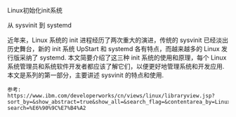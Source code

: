 Linux初始化init系统

从 sysvinit 到 systemd

近年来，Linux 系统的 init 进程经历了两次重大的演进，传统的 sysvinit 已经淡出历史舞台，新的 init 系统 UpStart 和 systemd 各有特点，而越来越多的 Linux 发行版采纳了 systemd. 本文简要介绍了这三种 init 系统的使用和原理，每个 Linux 系统管理员和系统软件开发者都应该了解它们，以便更好地管理系统和开发应用. 本文是系列的第一部分，主要讲述 sysvinit 的特点和使用. 

```
参考: 
https://www.ibm.com/developerworks/cn/views/linux/libraryview.jsp?sort_by=&show_abstract=true&show_all=&search_flag=&contentarea_by=Linux&search_by=%E6%B5%85%E6%9E%90+Linux+%E5%88%9D%E5%A7%8B%E5%8C%96+init+%E7%B3%BB%E7%BB%9F&topic_by=-1&type_by=%E6%89%80%E6%9C%89%E7%B1%BB%E5%88%AB&ibm-search=%E6%90%9C%E7%B4%A2
```